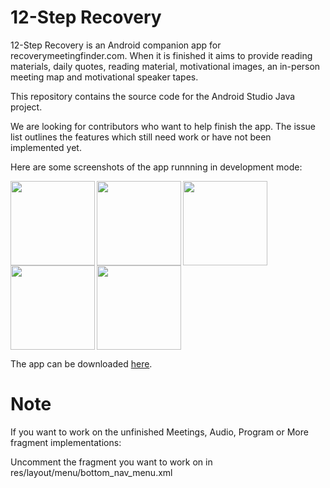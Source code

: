 # 12-Step Recovery

12-Step Recovery is an Android companion app for recoverymeetingfinder.com. When it is finished it aims to provide reading materials, daily quotes, reading material, motivational images, an in-person meeting map and motivational speaker tapes.

This repository contains the source code for the Android Studio Java project.

We are looking for contributors who want to help finish the app. The issue list outlines the features which still need work or have not been implemented yet.

Here are some screenshots of the app runnning in development mode:

<img align='left' src='https://drive.google.com/uc?id=1wZGnJRKgVwqRjS_8PxRQfcI_8TUeUGV6' width='135'>
<img align='left' src='https://drive.google.com/uc?id=1hcHJoGvl8joUgJt66GMz8RhRSvwPsp4E' width='135'>
<img align='left' src='https://drive.google.com/uc?id=1CxvOFjjTj3Chsnuh7tPCo59j_-dzYWnw' width='135'>
<img align='left' src='https://drive.google.com/uc?id=1FolLCsYd05dBLEfzpOIKY4PV-_BHddFR' width='135'>
<img src='https://drive.google.com/uc?id=14LWpkYGTxzFeXYpwHZoiCNKUQHy3KNLk' width='135'>

The app can be downloaded [here]([https://play.google.com/store/apps/details?id=com.citex.android.free.dragonisland&hl=en&pli=1](https://play.google.com/store/apps/details?id=com.citex.twelve_step_recovery)).

# Note

If you want to work on the unfinished Meetings, Audio, Program or More fragment implementations:

Uncomment the fragment you want to work on in res/layout/menu/bottom_nav_menu.xml
